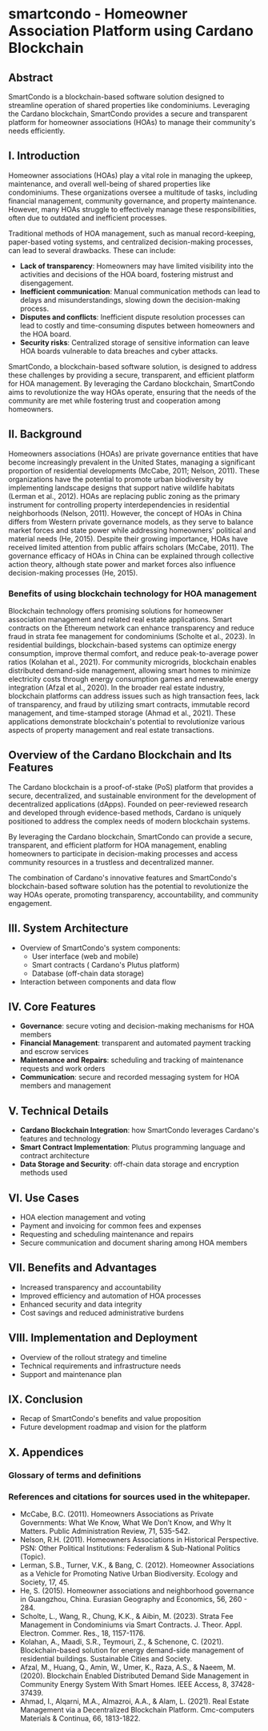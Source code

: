 # smartcondo - Homeowner Association Platform using Cardano Blockchain

## Abstract

SmartCondo is a blockchain-based software solution designed to streamline operation of shared properties like condominiums. Leveraging the Cardano blockchain, SmartCondo provides a secure and transparent platform for homeowner associations (HOAs) to manage their community's needs efficiently.

## I. Introduction

Homeowner associations (HOAs) play a vital role in managing the upkeep, maintenance, and overall well-being of shared properties like condominiums. These organizations oversee a multitude of tasks, including financial management, community governance, and property maintenance. However, many HOAs struggle to effectively manage these responsibilities, often due to outdated and inefficient processes.

Traditional methods of HOA management, such as manual record-keeping, paper-based voting systems, and centralized decision-making processes, can lead to several drawbacks. These can include:

* **Lack of transparency**: Homeowners may have limited visibility into the activities and decisions of the HOA board, fostering mistrust and disengagement.
* **Inefficient communication**: Manual communication methods can lead to delays and misunderstandings, slowing down the decision-making process.
* **Disputes and conflicts**: Inefficient dispute resolution processes can lead to costly and time-consuming disputes between homeowners and the HOA board.
* **Security risks**: Centralized storage of sensitive information can leave HOA boards vulnerable to data breaches and cyber attacks.

SmartCondo, a blockchain-based software solution, is designed to address these challenges by providing a secure, transparent, and efficient platform for HOA management. By leveraging the Cardano blockchain, SmartCondo aims to revolutionize the way HOAs operate, ensuring that the needs of the community are met while fostering trust and cooperation among homeowners.

## II. Background

Homeowners associations (HOAs) are private governance entities that have become increasingly prevalent in the United States, managing a significant proportion of residential developments (McCabe, 2011; Nelson, 2011). These organizations have the potential to promote urban biodiversity by implementing landscape designs that support native wildlife habitats (Lerman et al., 2012). HOAs are replacing public zoning as the primary instrument for controlling property interdependencies in residential neighborhoods (Nelson, 2011). However, the concept of HOAs in China differs from Western private governance models, as they serve to balance market forces and state power while addressing homeowners' political and material needs (He, 2015). Despite their growing importance, HOAs have received limited attention from public affairs scholars (McCabe, 2011). The governance efficacy of HOAs in China can be explained through collective action theory, although state power and market forces also influence decision-making processes (He, 2015).

### Benefits of using blockchain technology for HOA management
Blockchain technology offers promising solutions for homeowner association management and related real estate applications. Smart contracts on the Ethereum network can enhance transparency and reduce fraud in strata fee management for condominiums (Scholte et al., 2023). In residential buildings, blockchain-based systems can optimize energy consumption, improve thermal comfort, and reduce peak-to-average power ratios (Kolahan et al., 2021). For community microgrids, blockchain enables distributed demand-side management, allowing smart homes to minimize electricity costs through energy consumption games and renewable energy integration (Afzal et al., 2020). In the broader real estate industry, blockchain platforms can address issues such as high transaction fees, lack of transparency, and fraud by utilizing smart contracts, immutable record management, and time-stamped storage (Ahmad et al., 2021). These applications demonstrate blockchain's potential to revolutionize various aspects of property management and real estate transactions.

## Overview of the Cardano Blockchain and Its Features

The Cardano blockchain is a proof-of-stake (PoS) platform that provides a secure, decentralized, and sustainable environment for the development of decentralized applications (dApps). Founded on peer-reviewed research and developed through evidence-based methods, Cardano is uniquely positioned to address the complex needs of modern blockchain systems.

By leveraging the Cardano blockchain, SmartCondo can provide a secure, transparent, and efficient platform for HOA management, enabling homeowners to participate in decision-making processes and access community resources in a trustless and decentralized manner.

The combination of Cardano's innovative features and SmartCondo's blockchain-based software solution has the potential to revolutionize the way HOAs operate, promoting transparency, accountability, and community engagement.

## III. **System Architecture**

* Overview of SmartCondo's system components:
	+ User interface (web and mobile)
	+ Smart contracts ( Cardano's Plutus platform)
	+ Database (off-chain data storage)
* Interaction between components and data flow

## IV. **Core Features**

* **Governance**: secure voting and decision-making mechanisms for HOA members
* **Financial Management**: transparent and automated payment tracking and escrow services
* **Maintenance and Repairs**: scheduling and tracking of maintenance requests and work orders
* **Communication**: secure and recorded messaging system for HOA members and management

## V. **Technical Details**

* **Cardano Blockchain Integration**: how SmartCondo leverages Cardano's features and technology
* **Smart Contract Implementation**: Plutus programming language and contract architecture
* **Data Storage and Security**: off-chain data storage and encryption methods used

## VI. **Use Cases**

* HOA election management and voting
* Payment and invoicing for common fees and expenses
* Requesting and scheduling maintenance and repairs
* Secure communication and document sharing among HOA members

## VII. **Benefits and Advantages**

* Increased transparency and accountability
* Improved efficiency and automation of HOA processes
* Enhanced security and data integrity
* Cost savings and reduced administrative burdens

## VIII. **Implementation and Deployment**

* Overview of the rollout strategy and timeline
* Technical requirements and infrastructure needs
* Support and maintenance plan

## IX. **Conclusion**

* Recap of SmartCondo's benefits and value proposition
* Future development roadmap and vision for the platform

## X. Appendices

### Glossary of terms and definitions

### References and citations for sources used in the whitepaper.
- McCabe, B.C. (2011). Homeowners Associations as Private Governments: What We Know, What We Don’t Know, and Why It Matters. Public Administration Review, 71, 535-542.
- Nelson, R.H. (2011). Homeowners Associations in Historical Perspective. PSN: Other Political Institutions: Federalism & Sub-National Politics (Topic).
- Lerman, S.B., Turner, V.K., & Bang, C. (2012). Homeowner Associations as a Vehicle for Promoting Native Urban Biodiversity. Ecology and Society, 17, 45.
- He, S. (2015). Homeowner associations and neighborhood governance in Guangzhou, China. Eurasian Geography and Economics, 56, 260 - 284.
- Scholte, L., Wang, R., Chung, K.K., & Aibin, M. (2023). Strata Fee Management in Condominiums via Smart Contracts. J. Theor. Appl. Electron. Commer. Res., 18, 1157-1176.
- Kolahan, A., Maadi, S.R., Teymouri, Z., & Schenone, C. (2021). Blockchain-based solution for energy demand-side management of residential buildings. Sustainable Cities and Society.
- Afzal, M., Huang, Q., Amin, W., Umer, K., Raza, A.S., & Naeem, M. (2020). Blockchain Enabled Distributed Demand Side Management in Community Energy System With Smart Homes. IEEE Access, 8, 37428-37439.
- Ahmad, I., Alqarni, M.A., Almazroi, A.A., & Alam, L. (2021). Real Estate Management via a Decentralized Blockchain Platform. Cmc-computers Materials & Continua, 66, 1813-1822.
  
